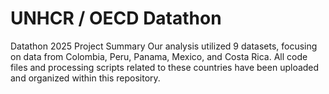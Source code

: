 # UNHCR / OECD Datathon
Datathon 2025 Project Summary
Our analysis utilized 9 datasets, focusing on data from Colombia, Peru, Panama, Mexico, and Costa Rica.
All code files and processing scripts related to these countries have been uploaded and organized within this repository.
